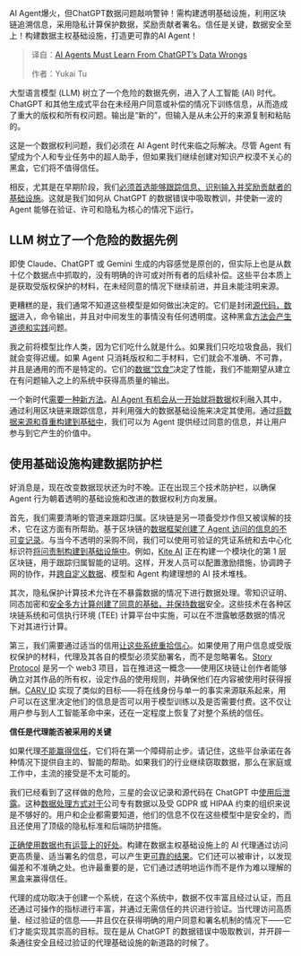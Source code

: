 <!--
title: AI Agent必须从ChatGPT的数据错误中吸取教训
cover: https://cdn.thenewstack.io/media/2025/03/e35b1022-gustas-brazaitis-xnky-cu20d4-unsplash-scaled.jpg
summary: AI Agent爆火，但ChatGPT数据问题敲响警钟！需构建透明基础设施，利用区块链追溯信息，采用隐私计算保护数据，奖励贡献者署名。信任是关键，数据安全至上！构建数据主权基础设施，打造更可靠的AI Agent！
-->

AI Agent爆火，但ChatGPT数据问题敲响警钟！需构建透明基础设施，利用区块链追溯信息，采用隐私计算保护数据，奖励贡献者署名。信任是关键，数据安全至上！构建数据主权基础设施，打造更可靠的AI Agent！

> 译自：[AI Agents Must Learn From ChatGPT’s Data Wrongs](https://thenewstack.io/ai-agents-must-learn-from-chatgpts-data-wrongs/)
> 
> 作者：Yukai Tu

大型语言模型 (LLM) 树立了一个危险的数据先例，进入了人工智能 (AI) 时代。ChatGPT 和其他生成式平台在未经用户同意或补偿的情况下训练信息，从而造成了重大的版权和所有权问题。输出是“新的”，但输入是从未公开的来源复制和粘贴的。

这是一个数据权利问题，我们必须在 AI Agent 时代来临之际解决。尽管 Agent 有望成为个人和专业任务中的超人助手，但如果我们继续创建对知识产权漠不关心的黑盒，它们将不值得信任。

相反，尤其是在早期阶段，我们[必须首选能够跟踪信息、识别输入并奖励贡献者的基础设施](https://thenewstack.io/why-infrastructure-must-be-serverless-in-the-ai-age/)。这就是我们如何从 ChatGPT 的数据错误中吸取教训，并使新一波的 Agent 能够在验证、许可和隐私为核心的情况下运行。

## LLM 树立了一个危险的数据先例

即使 Claude、ChatGPT 或 Gemini 生成的内容感觉是原创的，但实际上也是从数十亿个数据点中抓取的，没有明确的许可或对所有者的后续补偿。这些平台本质上是获取受版权保护的材料，在未经同意的情况下继续前进，并且未能注明来源。

更糟糕的是，我们通常不知道这些模型是如何做出决定的。它们是封闭[源代码，数据](https://thenewstack.io/decoding-kafka-why-its-worth-the-complexity/)进入，命令输出，并且对中间发生的事情没有任何透明度。这种黑盒[方法会产生道德和实践](https://thenewstack.io/microsoft-takes-practical-approach-to-kubernetes-management/)问题。

我之前将模型比作人类，因为它们吃什么就是什么。如果我们只吃垃圾食品，我们就会变得迟缓。如果 Agent 只消耗版权和二手材料，它们就会不准确、不可靠，并且是通用的而不是特定的。它们的[数据“饮食”](https://crypto.news/ai-agents-need-better-data-diets-opinion/)决定了性能，我们不能期望从建立在有问题输入之上的系统中获得高质量的输出。

一个新时代[需要一种新方法](https://thenewstack.io/why-you-need-a-centralized-approach-to-monitoring/)。[AI Agent 有机会从一开始就将数据](https://thenewstack.io/agentic-ai-for-enterprises-4-key-benefits-driving-innovation/)权利融入其中，通过利用区块链来跟踪信息，并利用强大的数据基础设施来决定其使用。通过[将数据来源和尊重构建到基础中](https://thenewstack.io/distributed-data-not-apps-build-the-foundation-for-web3/)，我们可以为 Agent 提供经过同意的信息，并让用户参与到它产生的价值中。

## 使用基础设施构建数据防护栏

好消息是，现在改变数据现状还为时不晚。正在出现三个技术防护栏，以确保 Agent 行为朝着透明的基础设施和改进的数据权利方向发展。

首先，我们需要清晰的管道来跟踪归属。区块链是另一项备受炒作但又被误解的技术，它在这方面有所帮助。基于区块链的[数据框架创建了 Agent 访问的信息的不可变记录](https://thenewstack.io/a-look-at-datastaxs-ai-and-push-cache-for-data-access-at-scale/)。与当今不透明的采购不同，我们可以使用可验证的凭证系统和去中心化标识符[将问责制构建到基础设施中](https://thenewstack.io/building-an-integrated-infrastructure-for-real-time-business/)。例如，[Kite AI](https://gokite.ai/) 正在构建一个模块化的第 1 层区块链，用于跟踪归属智能的证明。这样，开发人员可以配置激励措施，协调跨子网的协作，并[跨自定义数据](https://thenewstack.io/how-llms-helped-me-build-an-odbc-plugin-for-steampipe/)、模型和 Agent 构建理想的 AI 技术堆栈。

其次，隐私保护计算技术允许在不暴露数据的情况下进行数据处理。零知识证明、同态加密和[安全多方计算创建了同意的基础，并保持数据](https://thenewstack.io/container-security-a-troubling-tale-but-hope-on-the-horizon/)安全。这些技术在各种区块链系统和可信执行环境 (TEE) 计算平台中实施，可以在不泄露敏感数据的情况下对其进行计算。

第三，我们需要通过适当的信用[让这些系统重拾信心](https://thenewstack.io/devs-need-system-design-tools-not-diagramming-tools/)。如果使用了用户信息或受版权保护的材料，代理及其各自的模型必须奖励署名，而不是忽略署名。[Story Protocol](https://learn.story.foundation/intellectual-property-101) 是另一个 web3 项目，旨在推进这一概念——使用区块链让创作者能够确立对其作品的所有权，设定作品的使用规则，并确保他们在内容被使用时获得报酬。[CARV ID](https://eips.ethereum.org/EIPS/eip-7231) 实现了类似的目标——将在线身份与单一的事实来源联系起来，用户可以在这里决定他们的信息是否可以用于模型训练以及是否需要付费。这不仅让用户参与到人工智能革命中来，还在一定程度上恢复了对整个系统的信任。

**信任是代理能否被采用的关键**

如果代理[不能赢得信任](https://thenewstack.io/dont-trust-security-in-ai-generated-code/)，它们将在第一个障碍前止步。请记住，这些平台承诺在各种情况下提供自主的、智能的帮助。如果我们的行业继续窃取数据，那么在家庭或工作中，主流的接受是不太可能的。

我们已经看到了这样做的危险，三星的会议记录和源代码在 ChatGPT 中[使用后泄露](https://techcrunch.com/2023/05/02/samsung-bans-use-of-generative-ai-tools-like-chatgpt-after-april-internal-data-leak/)。这种[数据处理方式对于](https://thenewstack.io/if-your-data-isnt-answering-why-it-isnt-working-hard-enough/)公司专有数据以及受 GDPR 或 HIPAA 约束的组织来说是不够好的。用户和企业都需要知道，他们的信息不仅在这些模型中是安全的，而且还使用了顶级的隐私标准和后端防护措施。

[正确使用数据也有运营上的好处](https://thenewstack.io/fermyon-cloud-save-your-webassembly-serverless-data-locally/)。构建在数据主权基础设施上的 AI 代理通过访问更高质量、适当署名的信息，可以产生更[可靠的结果](https://thenewstack.io/developers-guide-to-the-built-in-tools-of-openai-agents-sdk/)。它们还可以被审计，以发现偏差和不准确之处。也许最重要的是，它们通过透明地运作而不是作为难以理解的黑盒来赢得信任。

代理的成功取决于创建一个系统，在这个系统中，数据不仅丰富且经过认证，而且还通过可操作的指标进行丰富，并通过无需信任的共识进行验证。当代理访问高质量、经过验证的信息——并且仅在获得明确的用户同意和署名机制的情况下——它们才能实现其崇高的目标。现在是从 ChatGPT 的数据错误中吸取教训，并开辟一条通往安全且经过验证的代理基础设施的新道路的时候了。